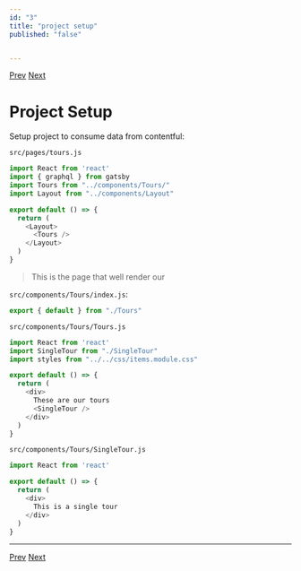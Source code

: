```yaml
---
id: "3"
title: "project setup"
published: "false"


---
```


[Prev](2.configure-prisma-playground.md)	[Next](4.contentful-query.md)

# Project Setup

Setup project to consume data from contentful:

`src/pages/tours.js`

```js
import React from 'react'
import { graphql } from gatsby
import Tours from "../components/Tours/"
import Layout from "../components/Layout"

export default () => {
  return (
    <Layout>
      <Tours />
    </Layout>
  )
}
```

> This is the page that well render our <Tours />

`src/components/Tours/index.js`:

```js
export { default } from "./Tours"
```

`src/components/Tours/Tours.js`

```js
import React from 'react'
import SingleTour from "./SingleTour"
import styles from "../../css/items.module.css"

export default () => {
  return (
    <div>
      These are our tours
      <SingleTour />
    </div>
  )
}
```

`src/components/Tours/SingleTour.js`

```js
import React from 'react'

export default () => {
  return (
    <div>
      This is a single tour
    </div>
  )
}
```





---

[Prev](2.configure-prisma-playground.md)	[Next](4.contentful-query.md)